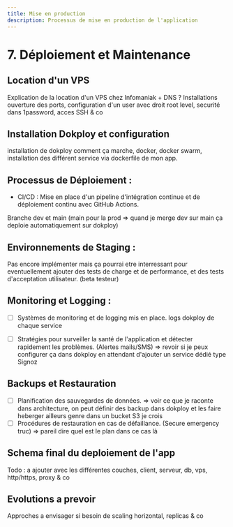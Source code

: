 ```yaml
---
title: Mise en production
description: Processus de mise en production de l'application
---
```


# 7. Déploiement et Maintenance

## Location d'un VPS 

Explication de la location d'un VPS chez Infomaniak + DNS ? Installations ouverture des ports, configuration d'un user avec droit root level, securité dans 1password, acces SSH & co 

## Installation Dokploy et configuration

installation de dokploy comment ça marche, docker, docker swarm, installation des différent service via dockerfile de mon app. 

## Processus de Déploiement : 
  - CI/CD : Mise en place d'un pipeline d'intégration continue et de déploiement continu avec GitHub Actions.

  Branche dev et main (main pour la prod => quand je merge dev sur main ça deploie automatiquement sur dokploy)

## Environnements de Staging : 

Pas encore implémenter mais ça pourrai etre interressant pour eventuellement ajouter des tests de charge et de performance, et des tests d'acceptation utilisateur. (beta testeur)

## Monitoring et Logging : 

  - [ ] Systèmes de monitoring et de logging mis en place. logs dokploy de chaque service

  - [ ] Stratégies pour surveiller la santé de l'application et détecter rapidement les problèmes. (Alertes mails/SMS) => revoir si je peux configurer ça dans dokploy en attendant d'ajouter un service dédié type Signoz 

## Backups et Restauration

  - [ ] Planification des sauvegardes de données. => voir ce que je raconte dans architecture, on peut définir des backup dans dokploy et les faire heberger ailleurs genre dans un bucket S3 je crois
  - [ ] Procédures de restauration en cas de défaillance. (Secure emergency truc) => pareil dire quel est le plan dans ce cas là

## Schema final du deploiement de l'app

Todo : a ajouter avec les différentes couches, client, serveur, db, vps, http/https, proxy & co 

## Evolutions a prevoir 

Approches a envisager si besoin de scaling horizontal, replicas & co 